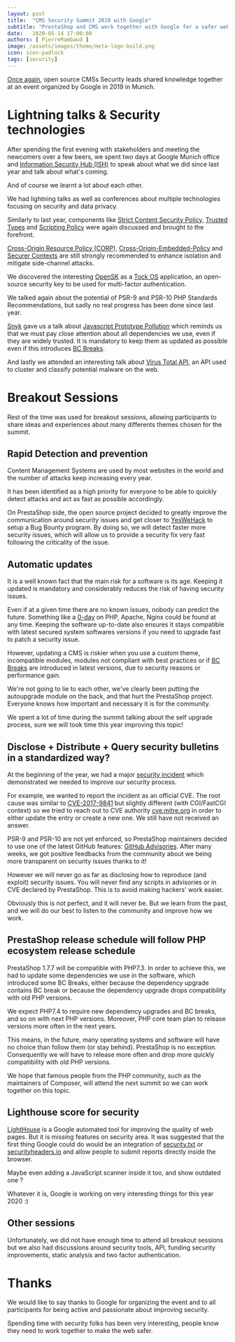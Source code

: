 ```yaml
---
layout: post
title:  "CMS Security Summit 2019 with Google"
subtitle: "PrestaShop and CMS work together with Google for a safer web"
date:   2020-05-14 17:00:00
authors: [ PierreRambaud ]
image: /assets/images/theme/meta-logo-build.png
icon: icon-padlock
tags: [security]
---
```


[Once again](https://build.prestashop.com/news/we-were-at-the-cms-security-summit-with-google/), open source CMSs Security leads shared knowledge together at an event organized by Google in 2019 in Munich.


# Lightning talks & Security technologies

After spending the first evening with stakeholders and meeting the newcomers over a few beers, we spent two days at Google Munich office and [Information Security Hub (ISH)](https://www.ish-muc.com/) to speak about what we did since last year and talk about what's coming.

And of course we learnt a lot about each other.

We had lightning talks as well as conferences about multiple technologies focusing on security and data privacy.

Similarly to last year, components like [Strict Content Security Policy](https://bit.ly/strict-csp), [Trusted Types](https://bit.ly/tt-spec) and [Scripting Policy](https://bit.ly/scripting-policy) were again discussed and brought to the forefront.

[Cross-Origin Resource Policy (CORP)](https://fetch.spec.whatwg.org/#cross-origin-resource-policy-header), [Cross-Origin-Embedded-Policy](https://bit.ly/coep-spec) and [Securer Contexts](https://bit.ly/securer-contexts) are still strongly recommended to enhance isolation and mitigate side-channel attacks.

We discovered the interesting [OpenSK](https://github.com/google/OpenSK) as a [Tock OS](https://www.tockos.org/) application, an open-source security key to be used for multi-factor authentication.

We talked again about the potential of PSR-9 and PSR-10 PHP Standards Recommendations, but sadly no real progress has been done since last year.

[Snyk](https://snyk.io) gave us a talk about [Javascript Prototype Pollution](https://snyk.io/vuln/SNYK-JS-LODASH-450202) which reminds us that we must pay close attention about all dependencies we use, even if they are widely trusted.
It is mandatory to keep them as updated as possible even if this introduces [BC Breaks](https://devdocs.prestashop.com/1.7/contribute/contribution-guidelines/#bc-breaks).

And lastly we attended an interesting talk about [Virus Total API](https://developers.virustotal.com/reference), an API used to cluster and classify potential malware on the web.


# Breakout Sessions

Rest of the time was used for breakout sessions, allowing participants to share ideas and experiences about many differents themes chosen for the summit.

## Rapid Detection and prevention

Content Management Systems are used by most websites in the world and the number of attacks keep increasing every year.

It has been identified as a high priority for everyone to be able to quickly detect attacks and act as fast as possible accordingly.

On PrestaShop side, the open source project decided to greatly improve the communication around security issues and get closer to [YesWeHack](https://yeswehack.com/) to setup a Bug Bounty program.
By doing so, we will detect faster more security issues, which will allow us to provide a security fix very fast following the criticality of the issue.

## Automatic updates

It is a well known fact that the main risk for a software is its age. Keeping it updated is mandatory and considerably reduces the risk of having security issues.

Even if at a given time there are no known issues, nobody can predict the future. Something like a [0-day](https://en.wikipedia.org/wiki/Zero-day_(computing)) on PHP, Apache, Nginx could be found at any time. Keeping the software up-to-date also ensures it stays compatible with latest secured system softwares versions if you need to upgrade fast to patch a security issue.

However, updating a CMS is riskier when you use a custom theme, incompatible modules, modules not compliant with best practices or if [BC Breaks](https://devdocs.prestashop.com/1.7/contribute/contribution-guidelines/#bc-breaks) are introduced in latest versions, due to security reasons or performance gain.

We're not going to lie to each other, we've clearly been putting the autoupgrade module on the back, and that hurt the PrestaShop project.
Everyone knows how important and necessary it is for the community.

We spent a lot of time during the summit talking about the self upgrade process, sure we will took time this year improving this topic!

## Disclose + Distribute + Query security bulletins in a standardized way?

At the beginning of the year, we had a major [security incident](https://build.prestashop.com/news/phpunit-security-issue-post-analysis/) which demonstrated we needed to improve our security process.

For example, we wanted to report the incident as an official CVE. The root cause was similar to [CVE-2017-9841](https://cve.mitre.org/cgi-bin/cvename.cgi?name=CVE-2017-9841) but slightly different (with CGI/FastCGI context) so we tried to reach out to CVE authority [cve.mitre.org](https://cve.mitre.org/) in order to either update the entry or create a new one. We still have not received an answer.

PSR-9 and PSR-10 are not yet enforced, so PrestaShop maintainers decided to use one of the latest GitHub features: [GitHub Advisories](https://help.github.com/en/github/managing-security-vulnerabilities/about-github-security-advisories). After many weeks, we got positive feedbacks from the community about we being more transparent on security issues thanks to it!

However we will never go as far as disclosing how to reproduce (and exploit) security issues. You will never find any scripts in advisories or in CVE declared by PrestaShop. This is to avoid making hackers' work easier.

Obviously this is not perfect, and it will never be. But we learn from the past, and we will do our best to listen to the community and improve how we work.

## PrestaShop release schedule will follow PHP ecosystem release schedule

PrestaShop 1.7.7 will be compatible with PHP7.3. In order to achieve this, we had to update some dependencies we use in the software, which introduced some BC Breaks, either because the dependency upgrade contains BC break or because the dependency upgrade drops compatibility with old PHP versions.

We expect PHP7.4 to require new dependency upgrades and BC breaks, and so on with next PHP versions.
Moreover, PHP core team plan to release versions more often in the next years.

This means, in the future, many operating systems and software will have no choice than follow them (or stay behind). PrestaShop is no exception. Consequently we will have to release more often and drop more quickly compatibility with old PHP versions.

We hope that famous people from the PHP community, such as the maintainers of Composer, will attend the next summit so we can work together on this topic.

## Lighthouse score for security

[LightHouse](https://developers.google.com/web/tools/lighthouse) is a Google automated tool for improving the quality of web pages. But it is missing features on security area.
It was suggested that the first thing Google could do would be an integration of [security.txt](https://securitytxt.org/) or [securityheaders.io](https://securityheaders.io) and allow people to submit reports directly inside the browser.

Maybe even adding a JavaScript scanner inside it too, and show outdated one ?

Whatever it is, Google is working on very interesting things for this year 2020 :)

## Other sessions

Unfortunately, we did not have enough time to attend all breakout sessions but we also had discussions around security tools, API, funding security improvements, static analysis and two factor authentication.

# Thanks 

We would like to say thanks to Google for organizing the event and to all participants for being active and passionate about improving security.

Spending time with security folks has been very interesting, people know they need to work together to make the web safer.
